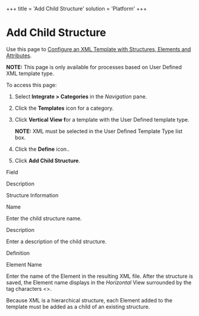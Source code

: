 +++
title = 'Add Child Structure'
solution = 'Platform'
+++

# Add Child Structure

<div class="use">

Use this page to [Configure an XML Template with Structures, Elements
and Attributes](ConfigureXMTemplateStrctrEleAtt.htm).

</div>

<span style="font-weight: bold;">NOTE:</span> This page is only
available for processes based on User Defined XML template type.

To access this page:

1.  Select<span style="font-weight: bold;"> Integrate \>
    Categories</span> in the
    <span style="font-style: italic;">Navigation</span> pane.

2.  Click the <span style="font-weight: bold;">Templates</span> icon for
    a category.

3.  Click <span style="font-weight: bold;">Vertical View f</span>or a
    template with the User Defined template type.
    
    **NOTE:** XML must be selected in the User Defined Template Type
    list box.

4.  Click the <span style="font-weight: bold;">Define</span> icon..

5.  Click <span style="font-weight: bold;">Add Child Structure</span>.

Field

Description

Structure Information

Name

Enter the child structure name.

Description

Enter a description of the child structure.

Definition

Element Name

Enter the name of the Element in the resulting XML file. After the
structure is saved, the Element name displays in the *Horizontal* View
surrounded by the tag characters \<\>. 

Because XML is a hierarchical structure, each Element added to the
template must be added as a child of an existing structure.
